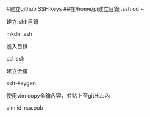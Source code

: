 #建立github SSH keys
##在/home/pi建立目錄 .ssh
cd ~

建立.shh目錄

mkdir .ssh

進入目錄

cd .ssh

建立金鑰

ssh-keygen

使用vim copy金鑰內容，並貼上至gitHub內

vim id_rsa.pub